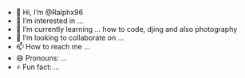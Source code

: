 - 👋 Hi, I’m @Ralphx96
- 👀 I’m interested in ...
- 🌱 I’m currently learning ... how to code, djing and also photography 
- 💞️ I’m looking to collaborate on ...
- 📫 How to reach me ...
- 😄 Pronouns: ...
- ⚡ Fun fact: ...

<!---
Ralphx96/Ralphx96 is a ✨ special ✨ repository because its `README.md` (this file) appears on your GitHub profile.
You can click the Preview link to take a look at your changes.
--->
